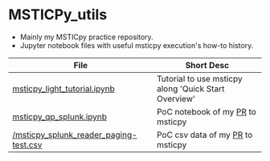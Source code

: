 # MSTICPy_utils

- Mainly my MSTICpy practice repository.
- Jupyter notebook files with useful msticpy execution's how-to history.

| File  | Short Desc |
| ------------- | ------------- |
| [msticpy_light_tutorial.ipynb](https://github.com/Tatsuya-hasegawa/MSTICPy_utils/blob/main/msticpy_light_tutorial.ipynb)  | Tutorial to use msticpy along 'Quick Start Overview' |
| [msticpy_qp_splunk.ipynb](https://github.com/Tatsuya-hasegawa/MSTICPy_utils/blob/main/msticpy_qp_splunk.ipynb) | PoC notebook of my [PR](https://github.com/microsoft/msticpy/pull/657) to msticpy  |
| [/msticpy_splunk_reader_paging-test.csv](https://github.com/Tatsuya-hasegawa/MSTICPy_utils/blob/main/msticpy_splunk_reader_paging-test.csv) | PoC csv data of my [PR](https://github.com/microsoft/msticpy/pull/657) to msticpy  |
